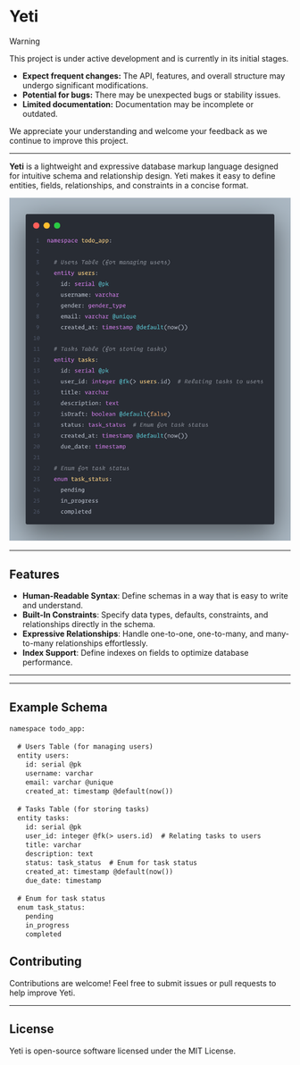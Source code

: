 # Yeti

> [!WARNING]
> This project is under active development and is currently in its initial stages.
>
> - **Expect frequent changes:** The API, features, and overall structure may undergo significant modifications.
> - **Potential for bugs:** There may be unexpected bugs or stability issues.
> - **Limited documentation:** Documentation may be incomplete or outdated.
>
> We appreciate your understanding and welcome your feedback as we continue to improve this project.

---

**Yeti** is a lightweight and expressive database markup language designed for intuitive schema and relationship design. Yeti makes it easy to define entities, fields, relationships, and constraints in a concise format.

![Yeti code](./images/yeti-code.png)

---

## Features

- **Human-Readable Syntax**: Define schemas in a way that is easy to write and understand.
- **Built-In Constraints**: Specify data types, defaults, constraints, and relationships directly in the schema.
- **Expressive Relationships**: Handle one-to-one, one-to-many, and many-to-many relationships effortlessly.
- **Index Support**: Define indexes on fields to optimize database performance.

---

---

## Example Schema

```yeti
namespace todo_app:

  # Users Table (for managing users)
  entity users:
    id: serial @pk
    username: varchar
    email: varchar @unique
    created_at: timestamp @default(now())

  # Tasks Table (for storing tasks)
  entity tasks:
    id: serial @pk
    user_id: integer @fk(> users.id)  # Relating tasks to users
    title: varchar
    description: text
    status: task_status  # Enum for task status
    created_at: timestamp @default(now())
    due_date: timestamp

  # Enum for task status
  enum task_status:
    pending
    in_progress
    completed
```

## Contributing

Contributions are welcome! Feel free to submit issues or pull requests to help improve Yeti.

---

## License

Yeti is open-source software licensed under the MIT License.
